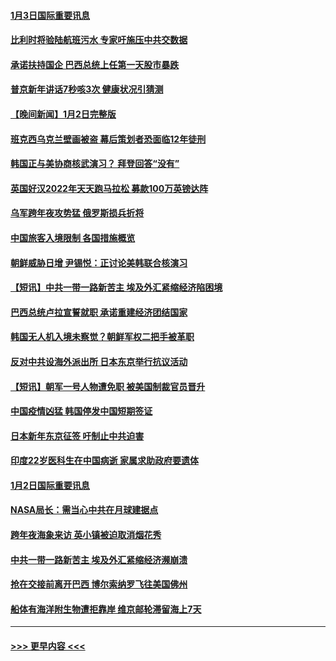 #### [1月3日国际重要讯息](../pages/prog202/a103615689.md?t=01032143) 
#### [比利时将验陆航班污水 专家吁施压中共交数据](../pages/prog202/a103615693.md?t=01032143) 
#### [承诺扶持国企 巴西总统上任第一天股市暴跌](../pages/prog202/a103615652.md?t=01032143) 
#### [普京新年讲话7秒咳3次 健康状况引猜测](../pages/prog202/a103615649.md?t=01032143) 
#### [【晚间新闻】1月2日完整版](../pages/prog202/a103615392.md?t=01032143) 
#### [班克西乌克兰壁画被盗 幕后策划者恐面临12年徒刑](../pages/prog202/a103615516.md?t=01032143) 
#### [韩国正与美协商核武演习？ 拜登回答“没有”](../pages/prog202/a103615410.md?t=01032143) 
#### [英国好汉2022年天天跑马拉松 募款100万英镑达阵](../pages/prog202/a103615445.md?t=01032143) 
#### [乌军跨年夜攻势猛 俄罗斯损兵折将](../pages/prog202/a103615305.md?t=01032143) 
#### [中国旅客入境限制 各国措施概览](../pages/prog202/a103615277.md?t=01032143) 
#### [朝鲜威胁日增 尹锡悦：正讨论美韩联合核演习](../pages/prog202/a103614800.md?t=01032143) 
#### [【短讯】中共一带一路新苦主 埃及外汇紧缩经济陷困境](../pages/prog202/a103614804.md?t=01032143) 
#### [巴西总统卢拉宣誓就职 承诺重建经济团结国家](../pages/prog202/a103614802.md?t=01032143) 
#### [韩国无人机入境未察觉？朝鲜军权二把手被革职](../pages/prog202/a103614897.md?t=01032143) 
#### [反对中共设海外派出所 日本东京举行抗议活动](../pages/prog202/a103614796.md?t=01032143) 
#### [【短讯】朝军一号人物遭免职 被美国制裁官员晋升](../pages/prog202/a103614798.md?t=01032143) 
#### [中国疫情凶猛 韩国停发中国短期签证](../pages/prog202/a103614645.md?t=01032143) 
#### [日本新年东京征签 吁制止中共迫害](../pages/prog202/a103614152.md?t=01032143) 
#### [印度22岁医科生在中国病逝 家属求助政府要遗体](../pages/prog202/a103614135.md?t=01032143) 
#### [1月2日国际重要讯息](../pages/prog202/a103614140.md?t=01032143) 
#### [NASA局长：需当心中共在月球建据点](../pages/prog202/a103614128.md?t=01032143) 
#### [跨年夜海象来访 英小镇被迫取消烟花秀](../pages/prog202/a103614131.md?t=01032143) 
#### [中共一带一路新苦主 埃及外汇紧缩经济濒崩溃](../pages/prog202/a103614033.md?t=01032143) 
#### [抢在交接前离开巴西 博尔索纳罗飞往美国佛州](../pages/prog202/a103614023.md?t=01032143) 
#### [船体有海洋附生物遭拒靠岸 维京邮轮滞留海上7天](../pages/prog202/a103614019.md?t=01032143) 

----
#### [ >>> 更早内容 <<< ](../indexes/prog202-earlier.md)
